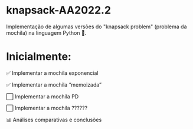 # knapsack-AA2022.2
Implementação de algumas versões do "knapsack problem" (problema da mochila) na linguagem Python 🐍.

# Inicialmente:
✅ Implementar a mochila exponencial

✅ Implementar a mochila “memoizada”

⬜ Implementar a mochila PD

⬜ Implementar a mochila ??????

📊 Análises comparativas e conclusões
